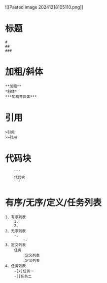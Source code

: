 ![[Pasted image 20241218105110.png]]
# 标题
```
# 
##
###
```
# 加粗/斜体
```
**加粗**
*斜体*
***加粗并斜体***
```
# 引用
```
>引用
>>引用
```
# 代码块
```
	```
	代码块
	```
```
# 有序/无序/定义/任务列表
```
1、有序列表
	1.
	2.
2、无序列表
	-.
		-.
3、定义列表
	任务
		:定义列表
		:定义列表
4、任务列表
	-[x]任务一
	-[]任务二
```
